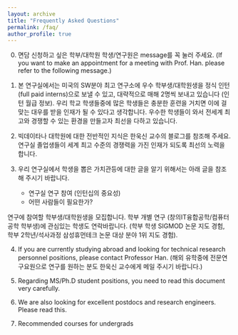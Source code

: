 ```yaml
---
layout: archive
title: "Frequently Asked Questions"
permalink: /faq/
author_profile: true
---
```


0. 면담 신청하고 싶은 학부/대학원 학생/연구원은 message를 꼭 눌러 주세요. (If you want to make an appointment for a meeting with Prof. Han. please refer to the following message.)

1. 본 연구실에서는 미국의 SW분야 최고 연구소에 우수 학부생/대학원생을 정식 인턴(full paid interns)으로 보낼 수 있고, 대략적으로 매해 2명씩 보내고 있습니다 (인턴 월급 정보). 우리 학교 학생들중에 많은 학생들은 충분한 훈련을 거치면 이에 걸맞는 대우를 받을 인재가 될 수 있다고 생각합니다. 우수한 학생들이 와서 전세계 최고와 경쟁할 수 있는 환경을 만들고자 최선을 다하고 있습니다. 

2. 빅데이타나 대학원에 대한 전반적인 지식은 한욱신 교수의 블로그를 참조해 주세요.
연구실 졸업생들이 세계 최고 수준의 경쟁력을 가진 인재가 되도록 최선의 노력을 합니다.

3. 우리 연구실에서 학생을 뽑은 가치관등에 대한 글을 알기 위해서는 아래 글을 참조해 주시기 바랍니다.
   - 연구실 연구 참여 (인턴십의 중요성)
   - 어떤 사람들이 필요한가?

연구에 참여할 학부생/대학원생을 모집합니다.
학부 개별 연구 (창의IT융합공학/컴퓨터공학 학부생)에 관심있는 학생도 연락바랍니다.
(학부 학생 SIGMOD 논문 지도 경험, 학부 2학년/석사과정 삼성휴먼테크 논문 대상 분야 1위 지도 경험). 

4. If you are currently studying abroad and looking for technical research personnel positions, please contact Professor Han. (해외 유학중에 전문연구요원으로 연구를 원하는 분도 한욱신 교수에게 메일 주시기 바랍니다.)


5. Regarding MS/Ph.D student positions, you need to read this document very carefully. 

6. We are also looking for excellent postdocs and research engineers. Please read this. 

9. Recommended courses for undergrads